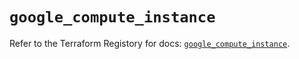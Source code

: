 # `google_compute_instance`

Refer to the Terraform Registory for docs: [`google_compute_instance`](https://registry.terraform.io/providers/hashicorp/google-beta/5.10.0/docs/resources/google_compute_instance).
